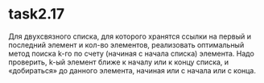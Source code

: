 # task2.17
Для двухсвязного списка, для которого хранятся ссылки на первый и последний элемент и кол-во элементов, реализовать оптимальный метод поиска k-го по счету (начиная с начала списка) элемента. Надо проверить, k-ый элемент ближе к началу или к концу списка, и «добираться» до данного элемента, начиная или с начала или с конца.
